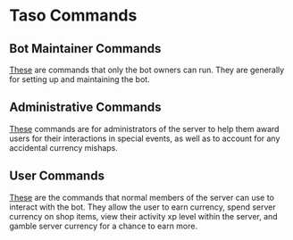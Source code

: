 # Taso Commands

## Bot Maintainer Commands

[These](/commands/bot_maintainer_cmds.md) are commands that only the bot owners can run. They are generally for setting up and maintaining the bot.

## Administrative Commands

[These](/commands/administrative_cmds.md) commands are for administrators of the server to help them award users for their interactions in special events, as well as to account for any accidental currency mishaps.

## User Commands

[These](/commands/user_cmds.md) are the commands that normal members of the server can use to interact with the bot. They allow the user to earn currency, spend server currency on shop items, view their activity xp level within the server, and gamble server currency for a chance to earn more.
